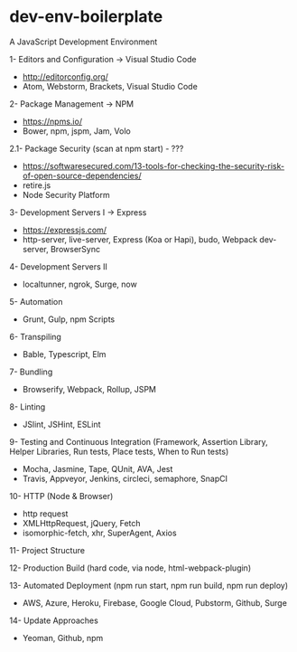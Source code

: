 # dev-env-boilerplate
A JavaScript Development Environment

1- Editors and Configuration -> Visual Studio Code 
  - http://editorconfig.org/
  - Atom, Webstorm, Brackets, Visual Studio Code
  
2- Package Management -> NPM
  - https://npms.io/
  - Bower, npm, jspm, Jam, Volo
  
  2.1- Package Security (scan at npm start) - ???
  - https://softwaresecured.com/13-tools-for-checking-the-security-risk-of-open-source-dependencies/ 
  - retire.js
  - Node Security Platform
  
3- Development Servers I -> Express
  - https://expressjs.com/
  - http-server, live-server, Express (Koa or Hapi), budo, Webpack dev-server, BrowserSync
  
4- Development Servers II
  - localtunner, ngrok, Surge, now
  
5- Automation
  - Grunt, Gulp, npm Scripts
  
6- Transpiling
  - Bable, Typescript, Elm
  
7- Bundling
  - Browserify, Webpack, Rollup, JSPM
  
8- Linting
  - JSlint, JSHint, ESLint
  
9- Testing and Continuous Integration (Framework, Assertion Library, Helper Libraries, Run tests, Place tests, When to Run tests)
  - Mocha, Jasmine, Tape, QUnit, AVA, Jest
  - Travis, Appveyor, Jenkins, circleci, semaphore, SnapCI
  
10- HTTP (Node & Browser) 
  - http request
  - XMLHttpRequest, jQuery, Fetch
  - isomorphic-fetch, xhr, SuperAgent, Axios
  
11- Project Structure

12- Production Build (hard code, via node, html-webpack-plugin)

13- Automated Deployment (npm run start, npm run build, npm run deploy)
  - AWS, Azure, Heroku, Firebase, Google Cloud, Pubstorm, Github, Surge
 
14- Update Approaches
  - Yeoman, Github, npm
